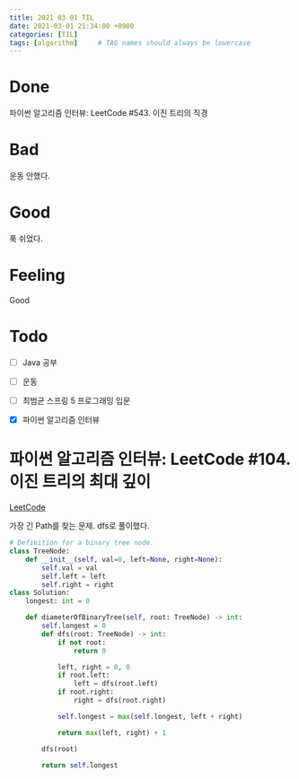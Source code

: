 ```yaml
---
title: 2021 03 01 TIL
date: 2021-03-01 21:34:00 +0900
categories: [TIL]
tags: [algorithm]     # TAG names should always be lowercase
---
```


# Done

파이썬 알고리즘 인터뷰: LeetCode #543. 이진 트리의 직경

# Bad

운동 안했다.

# Good

푹 쉬었다.

# Feeling

Good

# Todo

- [ ] Java 공부
- [ ] 운동
- [ ] 최범균 스프링 5 프로그래밍 입문
- [x] 파이썬 알고리즘 인터뷰


# 파이썬 알고리즘 인터뷰: LeetCode #104. 이진 트리의 최대 깊이

[LeetCode](https://leetcode.com/problems/diameter-of-binary-tree/)

가장 긴 Path를 찾는 문제. dfs로 풀이했다.

```python
# Definition for a binary tree node.
class TreeNode:
    def __init__(self, val=0, left=None, right=None):
        self.val = val
        self.left = left
        self.right = right
class Solution:
    longest: int = 0

    def diameterOfBinaryTree(self, root: TreeNode) -> int:
        self.longest = 0
        def dfs(root: TreeNode) -> int:
            if not root:
                return 0

            left, right = 0, 0
            if root.left:
                left = dfs(root.left)
            if root.right:
                right = dfs(root.right)

            self.longest = max(self.longest, left + right)

            return max(left, right) + 1

        dfs(root)

        return self.longest

```
